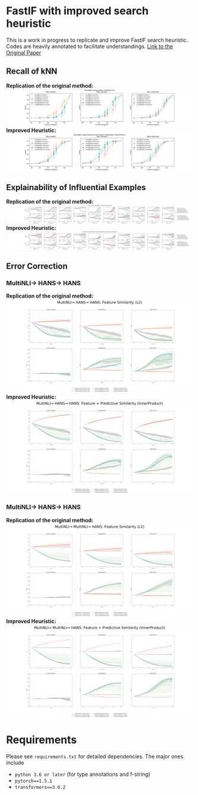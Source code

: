 # FastIF with improved search heuristic
This is a work in progress to replicate and improve FastIF search heuristic.
<br />
Codes are heavily annotated to facilitate understandings.
[Link to the Original Paper](https://arxiv.org/abs/2012.15781)

## Recall of kNN
**Replication of the original method:**
![recall_feat_L2](figs/experiment_plots_copy/recall@m/recall@m_feature_similar_L2.png)
<br />
**Improved Heuristic:**
![recall_predFeat_IP](figs/experiment_plots_copy/recall@m/recall@m_pred_feature_dis_n_similar_InnerProduct.png)

## Explainability of Influential Examples
**Replication of the original method:**
![imitator_feat_L2](figs/experiment_plots_copy/imitator/Loss_of_the_Imitator_Mode_Feature_Similarity_L2.png)
<br />
**Improved Heuristic:**
![imitator_predFeat_IP](figs/experiment_plots_copy/imitator/Loss_of_the_Imitator_Mode_Feature+Predictive_Similarity_InnerProduct.png)

## Error Correction
### MultiNLI→ HANS→ HANS
**Replication of the original method:**
![error_correction_hans_feat_L2](figs/experiment_plots_copy/hans_augmentation/Hans_Augmentation(HANS)_Feature_Similarity_L2.png)
<br />
**Improved Heuristic:**
![error_correction_hans_predFeat_IP](figs/experiment_plots_copy/hans_augmentation/Hans_Augmentation(HANS)_Feature_Predictive_Similarity_InnerProduct.png)
### MultiNLI→ HANS→ HANS
**Replication of the original method:**
![error_correction_mnli_feat_L2](figs/experiment_plots_copy/hans_augmentation/Hans_Augmentation(MNLI)_Feature_Similarity_L2.png)
<br />
**Improved Heuristic:**
![error_correction_mnli_predFeat_IP](figs/experiment_plots_copy/hans_augmentation/Hans_Augmentation(MNLI)_Feature_Predictive_Similarity_InnerProduct.png)



# Requirements
Please see `requirements.txt` for detailed dependencies. The major ones include
- `python 3.6 or later` (for type annotations and f-string)
- `pytorch==1.5.1`
- `transformers==3.0.2`
